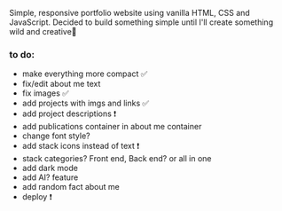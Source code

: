 Simple, responsive portfolio website using vanilla HTML, CSS and JavaScript.
Decided to build something simple until I'll create something wild and creative🙂


### to do:
- make everything more compact ✅
- fix/edit about me text
- fix images ✅
- add projects with imgs and links ✅
- add project descriptions ❗
- add publications container in about me container
- change font style?
- add stack icons instead of text ❗
- stack categories? Front end, Back end? or all in one
- add dark mode
- add AI? feature
- add random fact about me
- deploy ❗  
